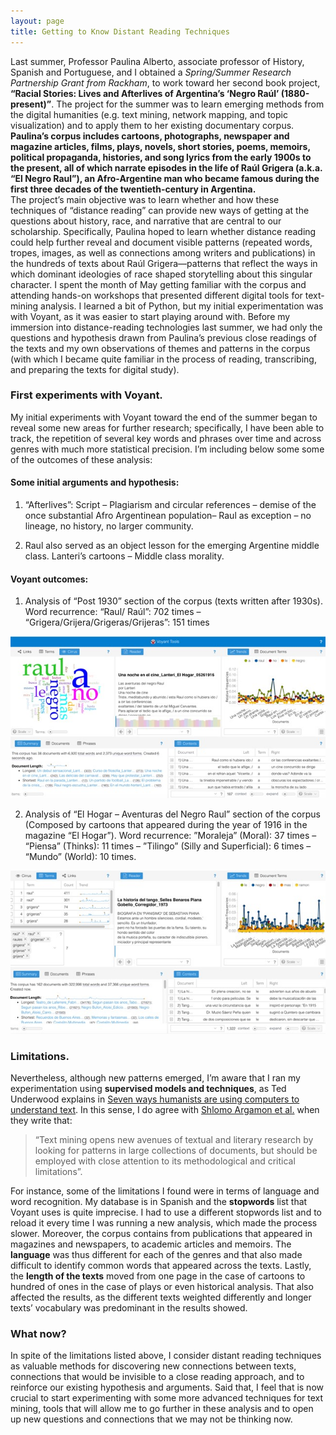 ```yaml
---
layout: page
title: Getting to Know Distant Reading Techniques
---
```


Last summer, Professor Paulina Alberto, associate professor of History, Spanish and Portuguese, and I obtained a *Spring/Summer Research Partnership Grant from Rackham*, to work toward her second book project, **“Racial Stories: Lives and Afterlives of Argentina’s ‘Negro Raúl’ (1880-present)”**. The project for the summer was to learn emerging methods from the digital humanities (e.g. text mining, network mapping, and topic visualization) and to apply them to her existing documentary corpus.
**Paulina’s corpus includes cartoons, photographs, newspaper and magazine articles, films, plays, novels, short stories, poems, memoirs, political propaganda, histories, and song lyrics from the early 1900s to the present, all of which narrate episodes in the life of Raúl Grigera (a.k.a. “El Negro Raul”), an Afro-Argentine man who became famous during the first three decades of the twentieth-century in Argentina.**  
The project’s main objective was to learn whether and how these techniques of “distance reading” can provide new ways of getting at the questions about history, race, and narrative that are central to our scholarship.  Specifically, Paulina hoped to learn whether distance reading could help further reveal and document visible patterns (repeated words, tropes, images, as well as connections among writers and publications) in the hundreds of texts about Raúl Grigera—patterns that reflect the ways in which dominant ideologies of race shaped storytelling about this singular character.
I spent the month of May getting familiar with the corpus and attending hands-on workshops that presented different digital tools for text-mining analysis. I learned a bit of Python, but my initial experimentation was with Voyant, as it was easier to start playing around with.
Before my immersion into distance-reading technologies last summer, we had only the questions and hypothesis drawn from Paulina’s previous close readings of the texts and my own observations of themes and patterns in the corpus (with which I became quite familiar in the process of reading, transcribing, and preparing the texts for digital study).

### First experiments with Voyant.

My initial experiments with Voyant toward the end of the summer began to reveal some new areas for further research; specifically, I have been able to track, the repetition of several key words and phrases over time and across genres with much more statistical precision. I’m including below some some of the outcomes of these analysis:

#### Some initial arguments and hypothesis:

1. “Afterlives”: Script – Plagiarism and circular references – demise of the once substantial Afro Argentinean population– Raul as exception – no lineage, no history, no larger community.

2. Raul also served as an object lesson for the emerging Argentine middle class. Lanteri’s cartoons – Middle class morality.

#### Voyant outcomes:

1. Analysis of “Post 1930” section of the corpus (texts written after 1930s).  Word recurrence: “Raul/ Raúl”: 702 times – “Grigera/Grijera/Grigeras/Grijeras”: 151 times

<img src="/images/Voyant1.jpg">

2. Analysis of  “El Hogar – Aventuras del Negro Raul” section of the corpus (Composed by cartoons that appeared during the year of 1916 in the magazine “El Hogar”). Word recurrence:  ”Moraleja” (Moral): 37 times – “Piensa” (Thinks): 11 times – ”Tilingo” (Silly and Superficial): 6 times – “Mundo” (World): 10 times.

<img src="/images/Voyant2.jpg">

### Limitations.

Nevertheless, although new patterns emerged, I’m aware that I ran my experimentation using **supervised models and techniques**, as Ted Underwood explains in [Seven ways humanists are using computers to understand text](https://tedunderwood.com/2015/06/04/seven-ways-humanists-are-using-computers-to-understand-text/). In this sense, I do agree with [Shlomo Argamon et al.](http://digitalhumanities.org/dhq/vol/3/2/000043/000043.html) when they write that:

> “Text mining opens new avenues of textual and literary research by looking for patterns in large collections of documents, but should be employed with close attention to its methodological and critical limitations”.

For instance, some of the limitations I found were in terms of language and word recognition. My database is in Spanish and the **stopwords** list that Voyant uses is quite imprecise. I had to use a different stopwords list and to reload it every time I was running a new analysis, which made the process slower. Moreover, the corpus contains from publications that appeared in magazines and newspapers, to academic articles and memoirs. The **language** was thus different for each of the genres and that also made difficult to identify common words that appeared across the texts. Lastly, the **length of the texts** moved from one page in the case of cartoons to hundred of ones in the case of plays or even historical analysis. That also affected the results, as the different texts weighted differently and longer texts’ vocabulary was predominant in the results showed.  

### What now?

In spite of the limitations listed above, I consider distant reading techniques as valuable methods for discovering new connections between texts, connections that would be invisible to a close reading approach, and to reinforce our existing hypothesis and arguments. Said that, I feel that is now crucial to start experimenting with some more advanced techniques for text mining, tools that will allow me to go further in these analysis and to open up new questions and connections that we may not be thinking now.
